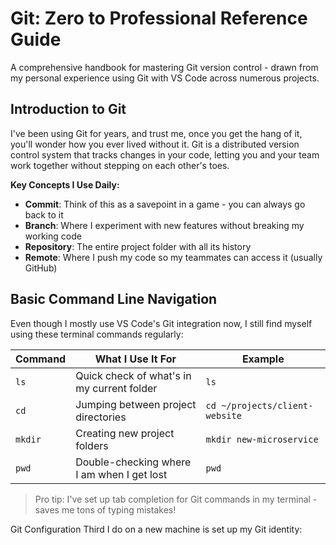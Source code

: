 # Git: Zero to Professional Reference Guide

A comprehensive handbook for mastering Git version control - drawn from my personal experience using Git with VS Code across numerous projects.

## Introduction to Git

I've been using Git for years, and trust me, once you get the hang of it, you'll wonder how you ever lived without it. Git is a distributed version control system that tracks changes in your code, letting you and your team work together without stepping on each other's toes.

**Key Concepts I Use Daily:**

- **Commit**: Think of this as a savepoint in a game - you can always go back to it
- **Branch**: Where I experiment with new features without breaking my working code
- **Repository**: The entire project folder with all its history
- **Remote**: Where I push my code so my teammates can access it (usually GitHub)

## Basic Command Line Navigation

Even though I mostly use VS Code's Git integration now, I still find myself using these terminal commands regularly:

| Command | What I Use It For | Example |
| --- | --- | --- |
| `ls` | Quick check of what's in my current folder | `ls` |
| `cd` | Jumping between project directories | `cd ~/projects/client-website` |
| `mkdir` | Creating new project folders | `mkdir new-microservice` |
| `pwd` | Double-checking where I am when I get lost | `pwd` |

> Pro tip: I've set up tab completion for Git commands in my terminal - saves me tons of typing mistakes!
>

Git Configuration
Third I do on a new machine is set up my Git identity:

